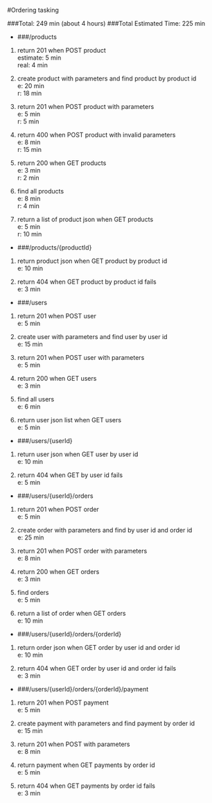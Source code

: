 #Ordering tasking

###Total: 249 min (about 4 hours)
###Total Estimated Time: 225 min


* ###/products

1. return 201 when POST product  
 estimate: 5 min  
 real: 4 min

2. create product with parameters and find product by product id  
 e: 20 min  
 r: 18 min
  
  
3. return 201 when POST product with parameters  
 e: 5 min  
 r: 5 min
  
4. return 400 when POST product with invalid parameters  
 e: 8 min  
 r: 15 min
  
5. return 200 when GET products  
 e: 3 min  
 r: 2 min
  

6. find all products  
 e: 8 min  
 r: 4 min
  
7. return a list of product json when GET products  
 e: 5 min  
 r: 10 min

* ###/products/{productId}

1. return product json when GET product by product id  
 e: 10 min  
    
  
2. return 404 when GET product by product id fails  
 e: 3 min  
  
  
 

* ###/users

1. return 201 when POST user  
 e: 5 min  
  
 
2. create user with parameters and find user by user id  
 e: 15 min  
  
  
3. return 201 when POST user with parameters  
 e: 5 min  
  
 
4. return 200 when GET users  
 e: 3 min  
  
  
 
5. find all users  
 e: 6 min  
  
  
 
6. return user json list when GET users  
 e: 5 min  
  
  
 

* ###/users/{userId}

1. return user json when GET user by user id  
e: 10 min  
 
 
 
2. return 404 when GET by user id fails  
 e: 5 min  
  
  


* ###/users/{userId}/orders

1. return 201 when POST order  
 e: 5 min  
  
  

2. create order with parameters and find by user id and order id  
 e: 25 min  
    
   
    

3. return 201 when POST order with parameters  
 e: 8 min  
  
    
   
4. return 200 when GET orders  
 e: 3 min  
  
  
 
5. find orders  
 e: 5 min  
  
  

6. return a list of order when GET orders  
 e: 10 min  
  
    
 

* ###/users/{userId}/orders/{orderId}

1. return order json when GET order by user id and order id  
 e: 10 min  
  

2. return 404 when GET order by user id and order id fails  
 e: 3 min  
  
  
 
* ###/users/{userId}/orders/{orderId}/payment

1. return 201 when POST payment  
 e: 5 min  
  
  
 
2. create payment with parameters and find payment by order id  
 e: 15 min  
  
  

3. return 201 when POST with parameters  
 e: 8 min  
  
  

4. return payment when GET payments by order id   
 e: 5 min  
  
  
 
5. return 404 when GET payments by  order id fails  
 e: 3 min  
  
  
